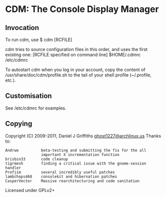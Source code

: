 CDM: The Console Display Manager
================================


Invocation
----------

To run cdm, use
	$ cdm [RCFILE]

cdm tries to source configuration files in this order, and uses the first
existing one:
	[RCFILE specified on command line]
	$HOME/.cdmrc
	/etc/cdmrc

To autostart cdm when you log in your account, copy the content of
/usr/share/doc/cdm/profile.sh to the tail of your shell profile (~/.profile,
etc.).


Customisation
-------------

See /etc/cdmrc for examples.


Copying
-------

Copyright (C) 2009-2011, Daniel J Griffiths <ghost1227@archlinux.us>
Thanks to:

    Andrwe          beta-testing and submitting the fix for the all
                    important X incrementation function
    brisbin33       code cleanup
    tigrmesh        finding a critical issue with the gnome-session handler
    Profjim         several incredibly useful patches
    lambchops468    consolekit and hibernation patches
    CasperVector    Massive rearchitecturing and code sanitation

Licensed under GPLv2+


